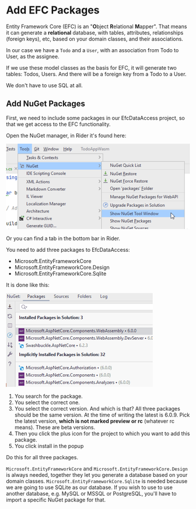 # Add EFC Packages

Entity Framework Core (EFC) is an "**O**bject **R**elational **M**apper". 
That means it can generate a **relational** database, with tables, attributes, relationships (foreign keys), etc, based on your domain classes, and their associations.

In our case we have a `Todo` and a `User`, with an association from Todo to User, as the assignee.

If we use these model classes as the basis for EFC, it will generate two tables: Todos, Users. And there will be a foreign key from a Todo to a User.

We don't have to use SQL at all.

## Add NuGet Packages
First, we need to include some packages in our EfcDataAccess project, so that we get access to the EFC functionality.

Open the NuGet manager, in Rider it's found here:

![img.png](Resources/NuGetManagerWindow.png)

Or you can find a tab in the bottom bar in Rider.

You need to add three packages to EfcDataAccess:

* Microsoft.EntityFrameworkCore
* Microsoft.EntityFrameworkCore.Design
* Microsoft.EntityFrameworkCore.Sqlite

It is done like this:

![](Resources/AddNuGetPackage.gif)

1) You search for the package. 
2) You select the correct one. 
3) You select the correct version. And which is that? All three packages should be the same version. At the time of writing the latest is 6.0.9. Pick the latest version, **which is not marked preview or rc** (whatever rc means). These are beta versions.
4) Then you click the plus icon for the project to which you want to add this package.
5) You click install in the popup

Do this for all three packages. 

`Microsoft.EntityFrameworkCore` and `Microsoft.EntityFrameworkCore.Design` is always needed, together they let you generate a database based on your domain classes.
`Microsoft.EntityFrameworkCore.Sqlite` is needed because we are going to use SQLite as our database. If you wish to use to use another database, e.g. MySQL or MSSQL or PostgreSQL, you'll have to import a specific NuGet package for that.
